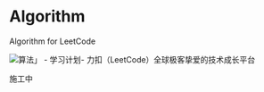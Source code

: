 # Algorithm
 Algorithm for LeetCode

![算法」 - 学习计划- 力扣（LeetCode）全球极客挚爱的技术成长平台](https://encrypted-tbn0.gstatic.com/images?q=tbn:ANd9GcQbufGSGddZoExyBfOxKygjIBcDWOHDZllp8A&usqp=CAU)

施工中
